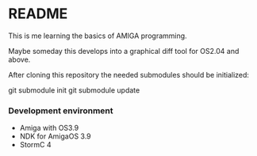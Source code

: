 # README #

This is me learning the basics of AMIGA programming.

Maybe someday this develops into a graphical diff tool for OS2.04 and 
above.

After cloning this repository the needed submodules should be initialized:

git submodule init
git submodule update


### Development environment ###

* Amiga with OS3.9
* NDK for AmigaOS 3.9
* StormC 4

